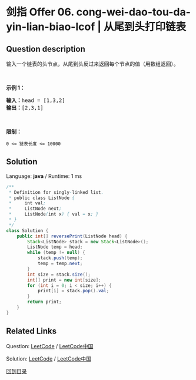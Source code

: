 ﻿# 剑指 Offer 06. cong-wei-dao-tou-da-yin-lian-biao-lcof | 从尾到头打印链表

## Question description

<!--If you want to use the English description, use <p>English description is not available for the problem. Please switch to Chinese.</p> instead-->
<p>输入一个链表的头节点，从尾到头反过来返回每个节点的值（用数组返回）。</p>

<p>&nbsp;</p>

<p><strong>示例 1：</strong></p>

<pre><strong>输入：</strong>head = [1,3,2]
<strong>输出：</strong>[2,3,1]</pre>

<p>&nbsp;</p>

<p><strong>限制：</strong></p>

<p><code>0 &lt;= 链表长度 &lt;= 10000</code></p>




## Solution

Language: **java**  /  Runtime: 1 ms

```java
/**
 * Definition for singly-linked list.
 * public class ListNode {
 *     int val;
 *     ListNode next;
 *     ListNode(int x) { val = x; }
 * }
 */
class Solution {
    public int[] reversePrint(ListNode head) {
        Stack<ListNode> stack = new Stack<ListNode>();
        ListNode temp = head;
        while (temp != null) {
            stack.push(temp);
            temp = temp.next;
        }
        int size = stack.size();
        int[] print = new int[size];
        for (int i = 0; i < size; i++) {
            print[i] = stack.pop().val;
        }
        return print;
    }
}


```



## Related Links

Question: [LeetCode](https://leetcode.com/problems/cong-wei-dao-tou-da-yin-lian-biao-lcof/description/)  /  [LeetCode中国](https://leetcode-cn.com/problems/cong-wei-dao-tou-da-yin-lian-biao-lcof/description/)

Solution: [LeetCode](https://leetcode.com/articles/cong-wei-dao-tou-da-yin-lian-biao-lcof/)  /  [LeetCode中国](https://leetcode-cn.com/articles/cong-wei-dao-tou-da-yin-lian-biao-lcof/)

[回到目录](../README.md)